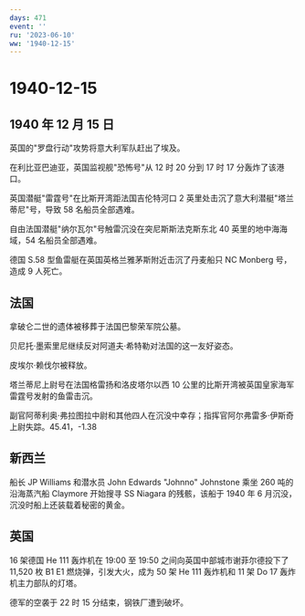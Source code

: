 ```yaml
---
days: 471
event: ''
ru: '2023-06-10'
ww: '1940-12-15'
---
```


# 1940-12-15

## 1940 年 12 月 15 日

英国的"罗盘行动"攻势将意大利军队赶出了埃及。

在利比亚巴迪亚，英国监视舰"恐怖号"从 12 时 20 分到 17 时 17
分轰炸了该港口。

英国潜艇"雷霆号"在比斯开湾距法国吉伦特河口 2
英里处击沉了意大利潜艇"塔兰蒂尼"号，导致 58 名船员全部遇难。

自由法国潜艇"纳尔瓦尔"号触雷沉没在突尼斯斯法克斯东北 40
英里的地中海海域，54 名船员全部遇难。

德国 S.58 型鱼雷艇在英国英格兰雅茅斯附近击沉了丹麦船只 NC Monberg
号，造成 9 人死亡。

## 法国

拿破仑二世的遗体被移葬于法国巴黎荣军院公墓。

贝尼托·墨索里尼继续反对阿道夫·希特勒对法国的这一友好姿态。

皮埃尔·赖伐尔被释放。

塔兰蒂尼上尉号在法国格雷扬和洛皮塔尔以西 10
公里的比斯开湾被英国皇家海军雷霆号发射的鱼雷击沉。

副官阿蒂利奥·弗拉图拉中尉和其他四人在沉没中幸存；指挥官阿尔弗雷多·伊斯奇上尉失踪。45.41，-1.38

## 新西兰

船长 JP Williams 和潜水员 John Edwards "Johnno" Johnstone 乘坐 260
吨的沿海蒸汽船 Claymore 开始搜寻 SS Niagara 的残骸，该船于 1940 年 6
月沉没，沉没时船上还装载着秘密的黄金。

## 英国

16 架德国 He 111 轰炸机在 19:00 至 19:50
之间向英国中部城市谢菲尔德投下了 11,520 枚 B1 E1 燃烧弹，引发大火，成为
50 架 He 111 轰炸机和 11 架 Do 17 轰炸机主力部队的灯塔。

德军的空袭于 22 时 15 分结束，钢铁厂遭到破坏。